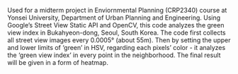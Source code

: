 Used for a midterm project in Enviornmental Planning (CRP2340) course at Yonsei University, Department of Urban Planning and Engineering. Using Google’s Street View Static API and OpenCV, this code analyzes the green view index in Bukahyeon-dong, Seoul, South Korea. The code first collects all street view images every 0.0005° (about 55m). Then by setting the upper and lower limits of ‘green’ in HSV, regarding each pixels’ color - it analyzes the ‘green view index’ in every point in the neighborhood. The final result will be given in a form of heatmap.
